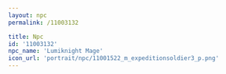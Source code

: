 ```yaml
---
layout: npc
permalink: /11003132

title: Npc
id: '11003132'
npc_name: 'Lumiknight Mage'
icon_url: 'portrait/npc/11001522_m_expeditionsoldier3_p.png'
---
```

